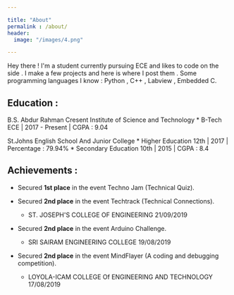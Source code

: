 ```yaml
---

title: "About"
permalink : /about/
header:
  image: "/images/4.png"

---
```


Hey there ! I'm a student currently pursuing ECE and likes to code on the side . I make a few projects and here is where I post them . Some programming languages I know : Python , C++ , Labview , Embedded C.


## Education :


B.S. Abdur Rahman Cresent Institute of Science and Technology 
	* B-Tech ECE | 2017 - Present | CGPA : 9.04

St.Johns English School And Junior College
	* Higher Education 12th | 2017 | Percentage : 79.94%
	* Secondary Education 10th | 2015 | CGPA : 8.4


## Achievements :

* Secured **1st place** in the event Techno Jam (Technical Quiz).
* Secured **2nd place** in the event Techtrack (Technical Connections).

	- ST. JOSEPH'S COLLEGE OF ENGINEERING 21/09/2019

* Secured **2nd place** in the event Arduino Challenge.
	
	- SRI SAIRAM ENGINEERING COLLEGE 19/08/2019

* Secured **2nd place** in the event MindFlayer (A coding and debugging competition).
	
	- LOYOLA-ICAM COLLEGE Of ENGINEERING AND TECHNOLOGY 17/08/2019

